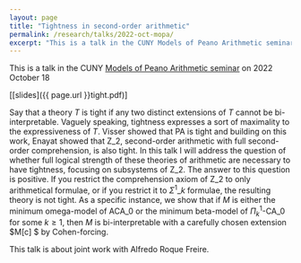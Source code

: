 ```yaml
---
layout: page
title: "Tightness in second-order arithmetic"
permalink: /research/talks/2022-oct-mopa/
excerpt: "This is a talk in the CUNY Models of Peano Arithmetic seminar on 2022 October 18..."	
---
```


This is a talk in the CUNY [Models of Peano Arithmetic seminar](https://nylogic.github.io/MOPA.html) on 2022 October 18

[[slides]({{ page.url }}tight.pdf)]

Say that a theory $T$ is tight if any two distinct extensions of $T$ cannot be bi-interpretable. Vaguely speaking, tightness expresses a sort of maximality to the expressiveness of $T$. Visser showed that $\mathsf{PA}$ is tight and building on this work, Enayat showed that $\mathsf{Z}\_2$, second-order arithmetic with full second-order comprehension, is also tight. In this talk I will address the question of whether full logical strength of these theories of arithmetic are necessary to have tightness, focusing on subsystems of $\mathsf{Z}\_2$. The answer to this question is positive. If you restrict the comprehension axiom of $\mathsf{Z}\_2$ to only arithmetical formulae, or if you restrict it to $\Sigma^1\_k$ formulae, the resulting theory is not tight. As a specific instance, we show that if $M$ is either the minimum omega-model of $\mathsf{ACA}\_0$ or the minimum beta-model of $\Pi^1_k$-$\mathsf{CA}\_0$ for some $k \ge 1$, then $M$ is bi-interpretable with a carefully chosen extension $M[c] $ by Cohen-forcing.

This talk is about joint work with Alfredo Roque Freire.
